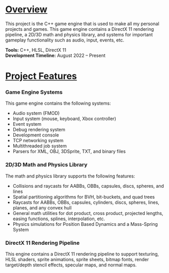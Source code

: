 # **<ins>Overview</ins>**  
This project is the C++ game engine that is used to make all my personal projects and games. This game engine contains a DirectX 11 rendering pipeline, a 2D/3D math and physics library, and systems for important gameplay functionality such as audio, input, events, etc.


**Tools:** C++, HLSL, DirectX 11  
**Development Timeline:** August 2022 – Present


# **<ins>Project Features</ins>**  
### **Game Engine Systems**  
This game engine contains the following systems:  
- Audio system (FMOD)
- Input system (mouse, keyboard, Xbox controller)
- Event system
- Debug rendering system
- Development console
- TCP networking system
- Multithreaded job system
- Parsers for XML, OBJ, 3DSprite, TXT, and binary files




### **2D/3D Math and Physics Library**  
The math and physics library supports the following features:  
- Collisions and raycasts for AABBs, OBBs, capsules, discs, spheres, and lines
- Spatial partitioning algorithms for BVH, bit-buckets, and quad trees
- Raycasts for AABBs, OBBs, capsules, cylinders, discs, spheres, lines, planes, and any convex hull
- General math utilities for dot product, cross product, projected lengths, easing functions, splines, interpolation, etc.
- Physics simulations for Position Based Dynamics and a Mass-Spring System




### **DirectX 11 Rendering Pipeline**  
This engine contains a DirectX 11 rendering pipeline to support texturing, HLSL shaders, sprite animations, sprite sheets, bitmap fonts, render target/depth stencil effects, specular maps, and normal maps.
